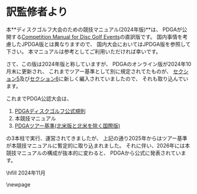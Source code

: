# 訳監修者より

本**ディスクゴルフ大会のための競技マニュアル(2024年版)**は、
PDGAが公開する[Competition Manual for Disc Golf Events](https://www.pdga.com/rules/competition-manual-disc-golf-events)の直訳版です。
国内事情を考慮したJPDGA版とは異なりますので、
国内大会においてはJPDGA版を参照して下さい。
本マニュアルは参考としてご利用いただければ幸いです。

さて、この版は2024年版と称していますが、
PDGAのオンライン版が2024年10月末に更新され、
これまでツアー基準として別に規定されてたものが、
[セクション5](#セクション5-pdgaツアー基準)及び[セクション6](#セクション6-国際的な差異および例外)に新しく編入されていましたので、
それも取り込んでいます。

これまでPDGA公認大会は、

1. [PDGAディスクゴルフ公式規則](ordg/index)
1. 本競技マニュアル
1. [PDGAツアー基準(北米版と北米を除く国際版)](dgj/ts)

の3本柱で実行、運営されてきましたが、
上記の通り2025年からはツアー基準が本競技マニュアルに暫定的に取り込まれました。
それに伴い、2026年には本競技マニュアルの構成が抜本的に変わると、
PDGAから公式に発表されています。

\hfill 2024年11月

\newpage
